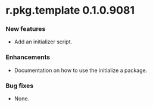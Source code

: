 # r.pkg.template 0.1.0.9081
### New features
* Add an initializer script.
### Enhancements
* Documentation on how to use the initialize a package.
### Bug fixes
* None.
